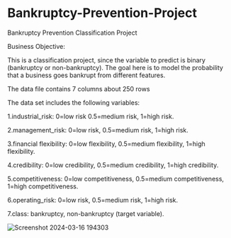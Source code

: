 # Bankruptcy-Prevention-Project

Bankruptcy Prevention Classification Project

Business Objective:

This is a classification project, since the variable to predict is binary (bankruptcy or non-bankruptcy). The goal here is to model the probability that a business goes bankrupt from different features.

The data file contains 7 columns about 250 rows

The data set includes the following variables:

1.industrial_risk: 0=low risk 0.5=medium risk, 1=high risk. 

2.management_risk: 0=low risk, 0.5=medium risk, 1=high risk. 

3.financial flexibility: 0=low flexibility, 0.5=medium flexibility, 1=high flexibility. 

4.credibility: 0=low credibility, 0.5=medium credibility, 1=high credibility. 

5.competitiveness: 0=low competitiveness, 0.5=medium competitiveness, 1=high competitiveness. 

6.operating_risk: 0=low risk, 0.5=medium risk, 1=high risk. 

7.class: bankruptcy, non-bankruptcy (target variable).

![Screenshot 2024-03-16 194303](https://github.com/saikrishnabudi/Bankruptcy-Prevention-Project/assets/146107086/705a67de-e1ea-42d8-93d0-1af2f7968744)
